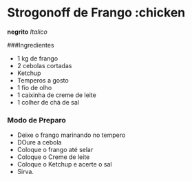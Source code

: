 # Strogonoff de Frango :chicken

**negrito** _Italico_

###Ingredientes

 - 1 kg de frango
 - 2 cebolas cortadas
 - Ketchup
 - Temperos a gosto
 - 1 fio de olho
 - 1 caixinha de creme de leite
 - 1 colher de chá de sal

### Modo de Preparo

 - Deixe o frango marinando no tempero
 - DOure a cebola
 - Coloque o frango até selar
 - Coloque o Creme de leite
 - Coloque o Ketchup e acerte o sal
 - Sirva.